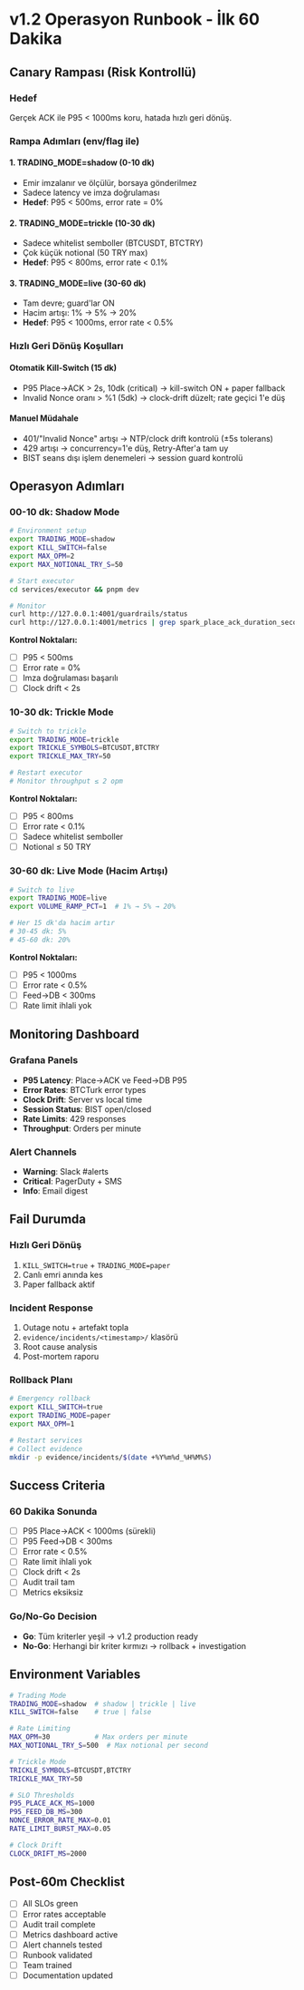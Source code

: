 # v1.2 Operasyon Runbook - İlk 60 Dakika

## Canary Rampası (Risk Kontrollü)

### Hedef
Gerçek ACK ile P95 < 1000ms koru, hatada hızlı geri dönüş.

### Rampa Adımları (env/flag ile)

#### 1. TRADING_MODE=shadow (0-10 dk)
- Emir imzalanır ve ölçülür, borsaya gönderilmez
- Sadece latency ve imza doğrulaması
- **Hedef**: P95 < 500ms, error rate = 0%

#### 2. TRADING_MODE=trickle (10-30 dk)
- Sadece whitelist semboller (BTCUSDT, BTCTRY)
- Çok küçük notional (50 TRY max)
- **Hedef**: P95 < 800ms, error rate < 0.1%

#### 3. TRADING_MODE=live (30-60 dk)
- Tam devre; guard'lar ON
- Hacim artışı: 1% → 5% → 20%
- **Hedef**: P95 < 1000ms, error rate < 0.5%

### Hızlı Geri Dönüş Koşulları

#### Otomatik Kill-Switch (15 dk)
- P95 Place→ACK > 2s, 10dk (critical) → kill-switch ON + paper fallback
- Invalid Nonce oranı > %1 (5dk) → clock-drift düzelt; rate geçici 1'e düş

#### Manuel Müdahale
- 401/"Invalid Nonce" artışı → NTP/clock drift kontrolü (±5s tolerans)
- 429 artışı → concurrency=1'e düş, Retry-After'a tam uy
- BIST seans dışı işlem denemeleri → session guard kontrolü

## Operasyon Adımları

### 00-10 dk: Shadow Mode
```bash
# Environment setup
export TRADING_MODE=shadow
export KILL_SWITCH=false
export MAX_OPM=2
export MAX_NOTIONAL_TRY_S=50

# Start executor
cd services/executor && pnpm dev

# Monitor
curl http://127.0.0.1:4001/guardrails/status
curl http://127.0.0.1:4001/metrics | grep spark_place_ack_duration_seconds
```

**Kontrol Noktaları:**
- [ ] P95 < 500ms
- [ ] Error rate = 0%
- [ ] Imza doğrulaması başarılı
- [ ] Clock drift < 2s

### 10-30 dk: Trickle Mode
```bash
# Switch to trickle
export TRADING_MODE=trickle
export TRICKLE_SYMBOLS=BTCUSDT,BTCTRY
export TRICKLE_MAX_TRY=50

# Restart executor
# Monitor throughput ≤ 2 opm
```

**Kontrol Noktaları:**
- [ ] P95 < 800ms
- [ ] Error rate < 0.1%
- [ ] Sadece whitelist semboller
- [ ] Notional ≤ 50 TRY

### 30-60 dk: Live Mode (Hacim Artışı)
```bash
# Switch to live
export TRADING_MODE=live
export VOLUME_RAMP_PCT=1  # 1% → 5% → 20%

# Her 15 dk'da hacim artır
# 30-45 dk: 5%
# 45-60 dk: 20%
```

**Kontrol Noktaları:**
- [ ] P95 < 1000ms
- [ ] Error rate < 0.5%
- [ ] Feed→DB < 300ms
- [ ] Rate limit ihlali yok

## Monitoring Dashboard

### Grafana Panels
- **P95 Latency**: Place→ACK ve Feed→DB P95
- **Error Rates**: BTCTurk error types
- **Clock Drift**: Server vs local time
- **Session Status**: BIST open/closed
- **Rate Limits**: 429 responses
- **Throughput**: Orders per minute

### Alert Channels
- **Warning**: Slack #alerts
- **Critical**: PagerDuty + SMS
- **Info**: Email digest

## Fail Durumda

### Hızlı Geri Dönüş
1. `KILL_SWITCH=true` + `TRADING_MODE=paper`
2. Canlı emri anında kes
3. Paper fallback aktif

### Incident Response
1. Outage notu + artefakt topla
2. `evidence/incidents/<timestamp>/` klasörü
3. Root cause analysis
4. Post-mortem raporu

### Rollback Planı
```bash
# Emergency rollback
export KILL_SWITCH=true
export TRADING_MODE=paper
export MAX_OPM=1

# Restart services
# Collect evidence
mkdir -p evidence/incidents/$(date +%Y%m%d_%H%M%S)
```

## Success Criteria

### 60 Dakika Sonunda
- [ ] P95 Place→ACK < 1000ms (sürekli)
- [ ] P95 Feed→DB < 300ms
- [ ] Error rate < 0.5%
- [ ] Rate limit ihlali yok
- [ ] Clock drift < 2s
- [ ] Audit trail tam
- [ ] Metrics eksiksiz

### Go/No-Go Decision
- **Go**: Tüm kriterler yeşil → v1.2 production ready
- **No-Go**: Herhangi bir kriter kırmızı → rollback + investigation

## Environment Variables

```bash
# Trading Mode
TRADING_MODE=shadow  # shadow | trickle | live
KILL_SWITCH=false    # true | false

# Rate Limiting
MAX_OPM=30           # Max orders per minute
MAX_NOTIONAL_TRY_S=500  # Max notional per second

# Trickle Mode
TRICKLE_SYMBOLS=BTCUSDT,BTCTRY
TRICKLE_MAX_TRY=50

# SLO Thresholds
P95_PLACE_ACK_MS=1000
P95_FEED_DB_MS=300
NONCE_ERROR_RATE_MAX=0.01
RATE_LIMIT_BURST_MAX=0.05

# Clock Drift
CLOCK_DRIFT_MS=2000
```

## Post-60m Checklist

- [ ] All SLOs green
- [ ] Error rates acceptable
- [ ] Audit trail complete
- [ ] Metrics dashboard active
- [ ] Alert channels tested
- [ ] Runbook validated
- [ ] Team trained
- [ ] Documentation updated
